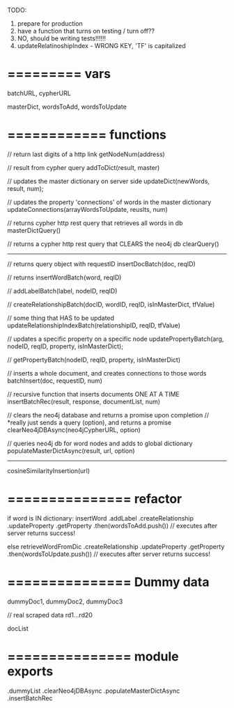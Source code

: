 TODO: 
1. prepare for production
2. have a function that turns on testing / turn off??
3. NO, should be writing tests!!!!!!
4. updateRelatinoshipIndex - WRONG KEY, 'TF' is capitalized

=========
vars
=========

batchURL, cypherURL

masterDict, wordsToAdd, wordsToUpdate

============
functions
============

// return last digits of a http link
getNodeNum(address)

// result from cypher query
addToDict(result, master)

// updates the master dictionary on server side
updateDict(newWords, result, num);

// updates the property 'connections' of words in the master dictionary
updateConnections(arrayWordsToUpdate, reuslts, num)

// returns cypher http rest query that retrieves all words in db
masterDictQuery()

// returns a cypher http rest query that CLEARS the neo4j db
clearQuery()

----

// returns query object with requestID
insertDocBatch(doc, reqID)

// returns
insertWordBatch(word, reqID)

//
addLabelBatch(label, nodeID, reqID)

// 
createRelationshipBatch(docID, wordID, reqID, isInMasterDict, tfValue)

// some thing that HAS to be updated
updateRelationshipIndexBatch(relationshipID, reqID, tfValue)

// updates a specific property on a specific node
updatePropertyBatch(arg, nodeID, reqID, property, isInMasterDict);

//
getPropertyBatch(nodeID, reqID, property, isInMasterDict)

// inserts a whole document, and creates connections to those words
batchInsert(doc, requestID, num)

// recursive function that inserts documents ONE AT A TIME
insertBatchRec(result, response, documentList, num)

// clears the neo4j database and returns a promise upon completion
// *really just sends a query (option), and returns a promise
clearNeo4jDBAsync(neo4jCypherURL, option)

// queries neo4j db for word nodes and adds to global dictionary
populateMasterDictAsync(result, url, option)

-------

cosineSimilarityInsertion(url)

===============
refactor
===============

if word is IN dictionary: 
  insertWord
  .addLabel
  .createRelationship
  .updateProperty
  .getProperty
  .then(wordsToAdd.push()) // executes after server returns success!

else
  retrieveWordFromDic
  .createRelationship
  .updateProperty
  .getProperty
  .then(wordsToUpdate.push()) // executes after server returns success!

===============
Dummy data
===============

dummyDoc1, dummyDoc2, dummyDoc3

// real scraped data
rd1...rd20

docList

===============
module exports
===============

.dummyList
.clearNeo4jDBAsync
.populateMasterDictAsync
.insertBatchRec